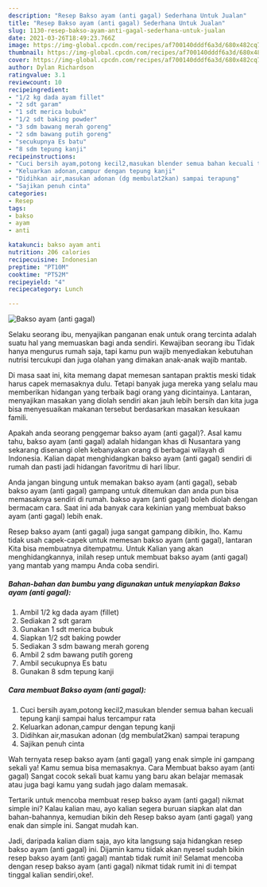 ```yaml
---
description: "Resep Bakso ayam (anti gagal) Sederhana Untuk Jualan"
title: "Resep Bakso ayam (anti gagal) Sederhana Untuk Jualan"
slug: 1130-resep-bakso-ayam-anti-gagal-sederhana-untuk-jualan
date: 2021-03-26T18:49:23.766Z
image: https://img-global.cpcdn.com/recipes/af700140dddf6a3d/680x482cq70/bakso-ayam-anti-gagal-foto-resep-utama.jpg
thumbnail: https://img-global.cpcdn.com/recipes/af700140dddf6a3d/680x482cq70/bakso-ayam-anti-gagal-foto-resep-utama.jpg
cover: https://img-global.cpcdn.com/recipes/af700140dddf6a3d/680x482cq70/bakso-ayam-anti-gagal-foto-resep-utama.jpg
author: Dylan Richardson
ratingvalue: 3.1
reviewcount: 10
recipeingredient:
- "1/2 kg dada ayam fillet"
- "2 sdt garam"
- "1 sdt merica bubuk"
- "1/2 sdt baking powder"
- "3 sdm bawang merah goreng"
- "2 sdm bawang putih goreng"
- "secukupnya Es batu"
- "8 sdm tepung kanji"
recipeinstructions:
- "Cuci bersih ayam,potong kecil2,masukan blender semua bahan kecuali tepung kanji sampai halus tercampur rata"
- "Keluarkan adonan,campur dengan tepung kanji"
- "Didihkan air,masukan adonan (dg membulat2kan) sampai terapung"
- "Sajikan penuh cinta"
categories:
- Resep
tags:
- bakso
- ayam
- anti

katakunci: bakso ayam anti 
nutrition: 206 calories
recipecuisine: Indonesian
preptime: "PT10M"
cooktime: "PT52M"
recipeyield: "4"
recipecategory: Lunch

---
```



![Bakso ayam (anti gagal)](https://img-global.cpcdn.com/recipes/af700140dddf6a3d/680x482cq70/bakso-ayam-anti-gagal-foto-resep-utama.jpg)

Selaku seorang ibu, menyajikan panganan enak untuk orang tercinta adalah suatu hal yang memuaskan bagi anda sendiri. Kewajiban seorang ibu Tidak hanya mengurus rumah saja, tapi kamu pun wajib menyediakan kebutuhan nutrisi tercukupi dan juga olahan yang dimakan anak-anak wajib mantab.

Di masa  saat ini, kita memang dapat memesan santapan praktis meski tidak harus capek memasaknya dulu. Tetapi banyak juga mereka yang selalu mau memberikan hidangan yang terbaik bagi orang yang dicintainya. Lantaran, menyajikan masakan yang diolah sendiri akan jauh lebih bersih dan kita juga bisa menyesuaikan makanan tersebut berdasarkan masakan kesukaan famili. 



Apakah anda seorang penggemar bakso ayam (anti gagal)?. Asal kamu tahu, bakso ayam (anti gagal) adalah hidangan khas di Nusantara yang sekarang disenangi oleh kebanyakan orang di berbagai wilayah di Indonesia. Kalian dapat menghidangkan bakso ayam (anti gagal) sendiri di rumah dan pasti jadi hidangan favoritmu di hari libur.

Anda jangan bingung untuk memakan bakso ayam (anti gagal), sebab bakso ayam (anti gagal) gampang untuk ditemukan dan anda pun bisa memasaknya sendiri di rumah. bakso ayam (anti gagal) boleh diolah dengan bermacam cara. Saat ini ada banyak cara kekinian yang membuat bakso ayam (anti gagal) lebih enak.

Resep bakso ayam (anti gagal) juga sangat gampang dibikin, lho. Kamu tidak usah capek-capek untuk memesan bakso ayam (anti gagal), lantaran Kita bisa membuatnya ditempatmu. Untuk Kalian yang akan menghidangkannya, inilah resep untuk membuat bakso ayam (anti gagal) yang mantab yang mampu Anda coba sendiri.

<!--inarticleads1-->

##### Bahan-bahan dan bumbu yang digunakan untuk menyiapkan Bakso ayam (anti gagal):

1. Ambil 1/2 kg dada ayam (fillet)
1. Sediakan 2 sdt garam
1. Gunakan 1 sdt merica bubuk
1. Siapkan 1/2 sdt baking powder
1. Sediakan 3 sdm bawang merah goreng
1. Ambil 2 sdm bawang putih goreng
1. Ambil secukupnya Es batu
1. Gunakan 8 sdm tepung kanji




<!--inarticleads2-->

##### Cara membuat Bakso ayam (anti gagal):

1. Cuci bersih ayam,potong kecil2,masukan blender semua bahan kecuali tepung kanji sampai halus tercampur rata
1. Keluarkan adonan,campur dengan tepung kanji
1. Didihkan air,masukan adonan (dg membulat2kan) sampai terapung
1. Sajikan penuh cinta




Wah ternyata resep bakso ayam (anti gagal) yang enak simple ini gampang sekali ya! Kamu semua bisa memasaknya. Cara Membuat bakso ayam (anti gagal) Sangat cocok sekali buat kamu yang baru akan belajar memasak atau juga bagi kamu yang sudah jago dalam memasak.

Tertarik untuk mencoba membuat resep bakso ayam (anti gagal) nikmat simple ini? Kalau kalian mau, ayo kalian segera buruan siapkan alat dan bahan-bahannya, kemudian bikin deh Resep bakso ayam (anti gagal) yang enak dan simple ini. Sangat mudah kan. 

Jadi, daripada kalian diam saja, ayo kita langsung saja hidangkan resep bakso ayam (anti gagal) ini. Dijamin kamu tiidak akan nyesel sudah bikin resep bakso ayam (anti gagal) mantab tidak rumit ini! Selamat mencoba dengan resep bakso ayam (anti gagal) nikmat tidak rumit ini di tempat tinggal kalian sendiri,oke!.

